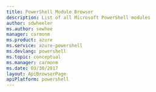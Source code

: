 ```yaml
---
title: PowerShell Module Browser
description: List of all Microsoft PowerShell modules 
author: sdwheeler
ms.author: sewhee
manager: carmonm
ms.product: azure
ms.service: azure-powershell
ms.devlang: powershell
ms.topic: conceptual
ms.manager: carmonm
ms.date: 03/30/2017
layout: ApiBrowserPage
apiPlatform: powershell
---
```

